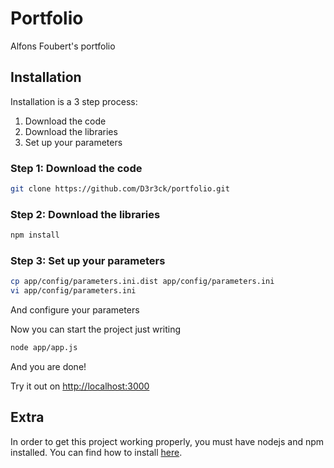 # Portfolio

Alfons Foubert's portfolio

## Installation

Installation is a 3 step process:

1. Download the code
2. Download the libraries
3. Set up your parameters

### Step 1: Download the code

``` bash
git clone https://github.com/D3r3ck/portfolio.git
```

### Step 2: Download the libraries

``` bash
npm install
```

### Step 3: Set up your parameters

``` bash
cp app/config/parameters.ini.dist app/config/parameters.ini
vi app/config/parameters.ini
```
And configure your parameters

Now you can start the project just writing

``` bash
node app/app.js
```
And you are done!

Try it out on [http://localhost:3000][localhost]

## Extra

In order to get this project working properly, you must have nodejs and npm installed.
You can find how to install [here][nodejs-install].

[localhost]: http://localhost:3000
[nodejs-install]: http://nodejs.org/